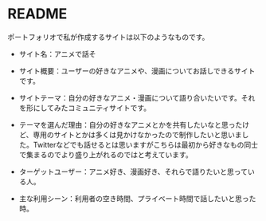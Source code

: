 # README

ポートフォリオで私が作成するサイトは以下のようなものです。



* サイト名：アニメで話そ

* サイト概要：ユーザーの好きなアニメや、漫画についてお話しできるサイトです。

* サイトテーマ：自分の好きなアニメ・漫画について語り合いたいです。それを形にしてみたコミュニティサイトです。

* テーマを選んだ理由：自分の好きなアニメとかを共有したいなと思ったけど、専用のサイトとかは多くは見かけなかったので制作したいと思いました。Twitterなどでも話せるとは思いますがこちらは最初から好きなもの同士で集まるのでより盛り上がれるのではと考えています。

* ターゲットユーザー：アニメ好き、漫画好き、それらで語りたいと思っている人。

* 主な利用シーン：利用者の空き時間、プライベート時間で話したいと思った時。
